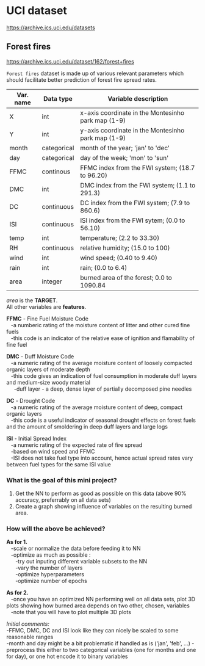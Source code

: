 # UCI dataset
https://archive.ics.uci.edu/datasets
## Forest fires
https://archive.ics.uci.edu/dataset/162/forest+fires  
  
`Forest fires` dataset is made up of various relevant parameters which should facilitate better prediction of forest fire spread rates.  
  
|  Var. name | Data type  | Variable description  |
|---|---|---|
| X  | int  | x-axis coordinate in the Montesinho park map (1-9)   |
| Y  | int  | y-axis coordinate in the Montesinho park map (1-9)  |
| month  | categorical  | month of the year; 'jan' to 'dec'  |
| day  | categorical  | day of the week; 'mon' to 'sun'   |
| FFMC  | continous  | FFMC index from the FWI system; (18.7 to 96.20)  |
| DMC  | int   | DMC index from the FWI system; (1.1 to 291.3)   |
| DC  | continuous  | DC index from the FWI system; (7.9 to 860.6)  |
| ISI  | continuous  | ISI index from the FWI sytem; (0.0 to 56.10)  |
| temp  | int  | temperature; (2.2 to 33.30)  |
| RH  | continuous  | relative humidity; (15.0 to 100)  |
| wind  | int   | wind speed; (0.40 to 9.40)  |
| rain  | int  | rain; (0.0 to 6.4)  |
| area  | integer  | burned area of the forest; 0.0 to 1090.84 |

*area* is the **TARGET**.  
All other variables are **features**.  
  
**FFMC** - Fine Fuel Moisture Code  
&nbsp;&nbsp;&nbsp;-a numberic rating of the moisture content of litter and other cured fine fuels  
&nbsp;&nbsp;&nbsp;-this code is an indicator of the relative ease of ignition and flamability of fine fuel  
  
**DMC** - Duff Moisture Code  
&nbsp;&nbsp;&nbsp;-a numeric rating of the average moisture content of loosely compacted organic layers of moderate depth  
&nbsp;&nbsp;&nbsp;-this code gives an indication of fuel consumption in moderate duff layers and medium-size woody material  
&nbsp;&nbsp;&nbsp;&nbsp;&nbsp;-duff layer - a deep, dense layer of partially decomposed pine needles  
  
**DC** - Drought Code  
&nbsp;&nbsp;&nbsp;-a numeric rating of the average moisture content of deep, compact organic layers  
&nbsp;&nbsp;&nbsp;-this code is a useful indicator of seasonal drought effects on forest fuels and the amount of smoldering in deep duff layers and large logs  
  
**ISI** - Initial Spread Index  
&nbsp;&nbsp;&nbsp;-a numeric rating of the expected rate of fire spread  
&nbsp;&nbsp;&nbsp;-based on wind speed and FFMC  
&nbsp;&nbsp;&nbsp;-ISI does not take fuel type into account, hence actual spread rates vary between fuel types for the same ISI value  
  
### What is the goal of this mini project?  
1. Get the NN to perform as good as possible on this data (above 90% accuracy, preferrably on all data sets)  
2. Create a graph showing influence of variables on the resulting burned area.  

### How will the above be achieved?  
**As for 1.**  
&nbsp;&nbsp;&nbsp;-scale or normalize the data before feeding it to NN  
&nbsp;&nbsp;&nbsp;-optimize as much as possible :  
&nbsp;&nbsp;&nbsp;&nbsp;&nbsp;&nbsp;-try out inputing different variable subsets to the NN  
&nbsp;&nbsp;&nbsp;&nbsp;&nbsp;&nbsp;-vary the number of layers  
&nbsp;&nbsp;&nbsp;&nbsp;&nbsp;&nbsp;-optimize hyperparameters  
&nbsp;&nbsp;&nbsp;&nbsp;&nbsp;&nbsp;-optimize number of epochs  
  
**As for 2.**  
&nbsp;&nbsp;&nbsp;-once you have an optimized NN performing well on all data sets, plot 3D plots showing how burned area depends on two other, chosen, variables  
&nbsp;&nbsp;&nbsp;-note that you will have to plot multiple 3D plots  
  
*Initial comments:*  
-FFMC, DMC, DC and ISI look like they can nicely be scaled to some reasonable ranges  
-month and day might be a bit problematic if handled as is ('jan', 'feb', ...) - preprocess this either to two categorical variables (one for months and one for day), or one hot encode it to binary variables  
  
